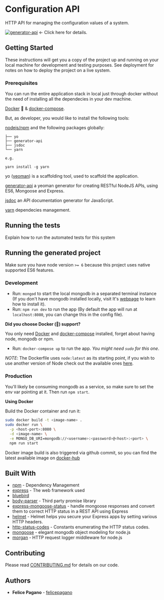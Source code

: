 # Configuration API

HTTP API for managing the configuration values of a system.

[![generator-api](https://img.shields.io/badge/built%20with-generator--api-green.svg)](https://github.com/ndelvalle/generator-api) &leftarrow; Click here for details.

## Getting Started

These instructions will get you a copy of the project up and running on your local machine for development and testing purposes. See deployment for notes on how to deploy the project on a live system.

### Prerequisites

You can run the entire application stack in local just through docker without the need of installing all the dependecies in your dev machine.

[Docker](https://docs.docker.com/engine/installation/) :whale: & [docker-compose](https://docs.docker.com/compose/install/).

But, as developer, you would like to install the following tools:

[nodejs/npm](https://https://nodejs.org/en/) and the following packages globally:

```
├── yo
├── generator-api
├── jsdoc
└── yarn

e.g.

yarn install -g yarn
```

yo ([yeoman](http://yeoman.io)) is a scaffolding tool, used to scaffold the application.

[generator-api](https://github.com/ndelvalle/generator-api) a yeoman generator for creating RESTful NodeJS APIs, using ES6, Mongoose and Express.

[jsdoc](http://usejsdoc.org) an API documentation generator for JavaScript.

[yarn](https://yarnpkg.com/lang/en/) dependecies management.

## Running the tests

Explain how to run the automated tests for this system

## Running the generated project

Make sure you have node version `>= 6` because this project uses native supported ES6 features.

### Development

- Run: `mongod` to start the local mongodb in a separated terminal instance (If you don't have mongodb installed locally, visit It's [webpage](https://docs.mongodb.com/manual/installation/) to learn how to install it).
- Run: `npm run dev` to run the app (By default the app will run at `localhost:8080`, you can change this in the config file).

**Did you choose Docker (:whale:) support?**

You only need [Docker](https://docs.docker.com/engine/installation/) and [docker-compose](https://docs.docker.com/compose/install/) installed, forget about having node, mongodb or npm.

- Run: `docker-compose up` to run the app. _You might need `sudo` for this one_.

_NOTE_: The Dockerfile uses `node:latest` as its starting point, if you wish to use another version of Node check out the available ones [here](https://hub.docker.com/_/node/).

### Production

You'll likely be consuming mongodb as a service, so make sure to set the env var pointing at it. Then run `npm start`.

**Using Docker**

Build the Docker container and run it:

```bash
sudo docker build -t <image-name> .
sudo docker run \
  -p <host-port>:8080 \
  -d <image-name> \
  -e MONGO_DB_URI=mongodb://<username>:<password>@<host>:<port> \
  npm run start
```

Docker image build is also triggered via github commit, so you can find the latest available image on [docker-hub](https://hub.docker.com/r/fpagano/buildo-node/)

## Built With

* [npm](https://www.npmjs.com/) - Dependency Management
* [express](https://expressjs.com/) - The web framework used
* [bluebird](http://bluebirdjs.com/docs/getting-started.html)
* [body-parser]() - Third party promise library
* [express-mongoose-status](https://www.npmjs.com/package/express-mongoose-status) -  handle mongoose responses and convert them to correct HTTP status in a REST API using Express
* [helmet](https://helmetjs.github.io/) - Helmet helps you secure your Express apps by setting various HTTP headers.
* [http-status-codes](https://www.npmjs.com/package/http-status-codes) - Constants enumerating the HTTP status codes.
* [mongoose](http://mongoosejs.com/) - elegant mongodb object modeling for node.js
* [morgan](https://github.com/expressjs/morgan) - HTTP request logger middleware for node.js

## Contributing

Please read [CONTRIBUTING.md](https://gist.github.com/PurpleBooth/b24679402957c63ec426) for details on our code.

## Authors

* **Felice Pagano** - [felicepagano](https://github.com/felicepagano)
